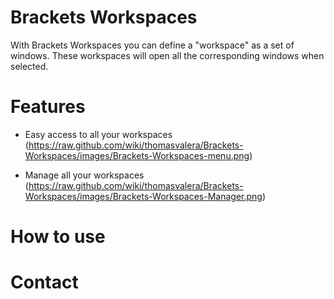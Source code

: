 Brackets Workspaces
===================

With Brackets Workspaces you can define a "workspace" as a set of windows.
These workspaces will open all the corresponding windows when selected.

Features
===================

* Easy access to all your workspaces
(https://raw.github.com/wiki/thomasvalera/Brackets-Workspaces/images/Brackets-Workspaces-menu.png)

* Manage all your workspaces
(https://raw.github.com/wiki/thomasvalera/Brackets-Workspaces/images/Brackets-Workspaces-Manager.png)

How to use
===================

Contact
===================
